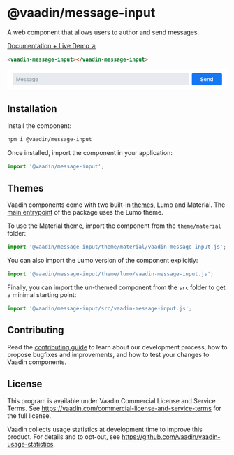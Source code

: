 # @vaadin/message-input

A web component that allows users to author and send messages.

[Documentation + Live Demo ↗](https://vaadin.com/docs/latest/components/message-input)

```html
<vaadin-message-input></vaadin-message-input>
```

[<img src="https://raw.githubusercontent.com/vaadin/web-components/master/packages/message-input/screenshot.png" width="656" alt="Screenshot of vaadin-message-input">](https://vaadin.com/docs/latest/components/message-input)

## Installation

Install the component:

```sh
npm i @vaadin/message-input
```

Once installed, import the component in your application:

```js
import '@vaadin/message-input';
```

## Themes

Vaadin components come with two built-in [themes](https://vaadin.com/docs/latest/styling), Lumo and Material.
The [main entrypoint](https://github.com/vaadin/web-components/blob/master/packages/message-input/vaadin-message-input.js) of the package uses the Lumo theme.

To use the Material theme, import the component from the `theme/material` folder:

```js
import '@vaadin/message-input/theme/material/vaadin-message-input.js';
```

You can also import the Lumo version of the component explicitly:

```js
import '@vaadin/message-input/theme/lumo/vaadin-message-input.js';
```

Finally, you can import the un-themed component from the `src` folder to get a minimal starting point:

```js
import '@vaadin/message-input/src/vaadin-message-input.js';
```

## Contributing

Read the [contributing guide](https://vaadin.com/docs/latest/contributing/overview) to learn about our development process, how to propose bugfixes and improvements, and how to test your changes to Vaadin components.

## License

This program is available under Vaadin Commercial License and Service Terms.
See https://vaadin.com/commercial-license-and-service-terms for the full
license.

Vaadin collects usage statistics at development time to improve this product.
For details and to opt-out, see https://github.com/vaadin/vaadin-usage-statistics.
